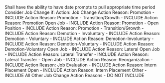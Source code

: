 Shall have the ability to have date prompts to pull appropriate time period
Consider Job Change if:
Action: Job Change
Action Reason: Promotion - INCLUDE
Action Reason: Promotion - Transition/Growth - INCLUDE
Action Reason: Promotion Open Job - INCLUDE
Action Reason: Promotion - Open Position - INCLUDE
Action Reason: Promotion - Transition/Growth - INCLUDE
Action Reason: Demotion - Involuntary - INCLUDE
Action Reason: Demotion - Voluntary - INCLUDE
Action Reason: Demotion-Involuntary - INCLUDE
Action Reason: Demotion-Voluntary - INCLUDE
Action Reason: Demotion-Voluntary Open Job - INCLUDE
Action Reason: Lateral Open Job - INCLUDE
Action Reason: Lateral Transfer - INCLUDE
Action Reason: Lateral Transfer - Open Job - INCLUDE
Action Reason: Reorganization - INCLUDE
Action Reason: Job Evaluation - INCLUDE
Action Reason: Intern Placement Open - INCLUDE
Action Reason: Intern Placement Other - INCLUDE
All Other Job Change Action Reasons - DO NOT INCLUDE
